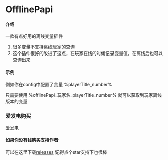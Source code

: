 # OfflinePapi

#### 介绍

一款有点好用的离线变量插件

1. 很多变量不支持离线玩家的查询
2. 这个插件很好的改进了这点，在玩家在线的时候记录变量值，在离线后也可以查询出来

#### 示例

例如你在config中配置了变量 %playerTitle_number%

只需要使用 %offlinePapi_玩家名_playerTitle_number% 就可以获取到玩家离线版本的变量

### 爱发电购买
[爱发电](https://afdian.net/item/250e635cce3611eda09152540025c377)

#### 如果你没有钱购买支持作者
可以在这里下载[releases](https://github.com/handy-git/OfflinePapi/releases) 记得点个star支持下也很棒